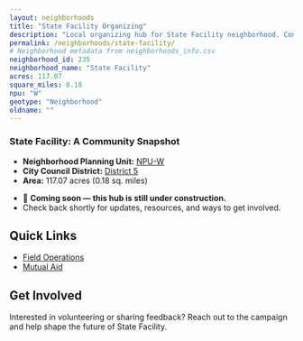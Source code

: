 ```yaml
---
layout: neighborhoods
title: "State Facility Organizing"
description: "Local organizing hub for State Facility neighborhood. Connect with field operations, mutual aid, and community organizing efforts."
permalink: /neighborhoods/state-facility/
# Neighborhood metadata from neighborhoods_info.csv
neighborhood_id: 235
neighborhood_name: "State Facility"
acres: 117.07
square_miles: 0.18
npu: "W"
geotype: "Neighborhood"
oldname: ""
---
```


### **State Facility: A Community Snapshot**

  * **Neighborhood Planning Unit:** [NPU-W](https://www.atlantaga.gov/government/departments/city-planning/neighborhood-planning-units/neighborhood-and-npu-contacts)
  * **City Council District:** [District 5](https://citycouncil.atlantaga.gov/council-members)
  * **Area:** 117.07 acres (0.18 sq. miles)

- 🚧 **Coming soon — this hub is still under construction.**
- Check back shortly for updates, resources, and ways to get involved.

## Quick Links

- [Field Operations](./field-ops/)
- [Mutual Aid](./mutual-aid/)

## Get Involved

Interested in volunteering or sharing feedback? Reach out to the campaign and help shape the future of State Facility.
